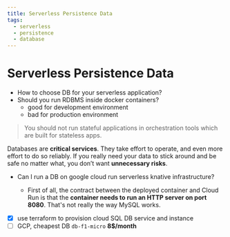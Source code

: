 ```yaml
---
title: Serverless Persistence Data
tags:
  - serverless
  - persistence
  - database
---
```


# Serverless Persistence Data

<TagLinks />

- How to choose DB for your serverless application?
- Should you run RDBMS inside docker containers?
  - good for development environment
  - bad for production environment

> You should not run stateful applications in orchestration tools which are built for stateless apps.

Databases are **critical services**. They take effort to operate, and even more effort to do so reliably. If you really need your data to stick around and be safe no matter what, you don’t want **unnecessary risks**.

- Can I run a DB on google cloud run serverless knative infrastructure?

  - First of all, the contract between the deployed container and Cloud Run is that the **container needs to run an HTTP server on port 8080**. That's not really the way MySQL works.

- [x] use terraform to provision cloud SQL DB service and instance
- [ ] GCP, cheapest DB `db-f1-micro` **8$/month**

<Footer />
